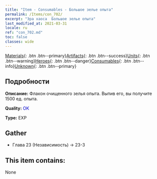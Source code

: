 ```yaml
---
title: "Item - Consumables - Большое зелье опыта"
permalink: /Items/con_702/
excerpt: "Эра хаоса  Большое зелье опыта"
last_modified_at: 2021-03-31
locale: ru
ref: "con_702.md"
toc: false
classes: wide
---
```

 [Materials](/ru/Items/){: .btn .btn--primary}[Artifacts](/ru/Items/Artifacts/){: .btn .btn--success}[Units](/ru/Items/Units/){: .btn .btn--warning}[Heroes](/ru/Items/Heroes/){: .btn .btn--danger}[Consumables](/ru/Items/Consumables/){: .btn .btn--info}[Unknown](/ru/Items/Unknown/){: .btn .btn--primary}

## Подробности
 **Описание:** Флакон очищенного зелья опыта. Выпив его, вы получите 1500 ед. опыта.

 **Quality:** <span style="color: #0000CD">OK</span>

 **Type:** EXP

## Gather

*    Глава 23 (Независимость) -> 23-3 

## This item contains:

  None

